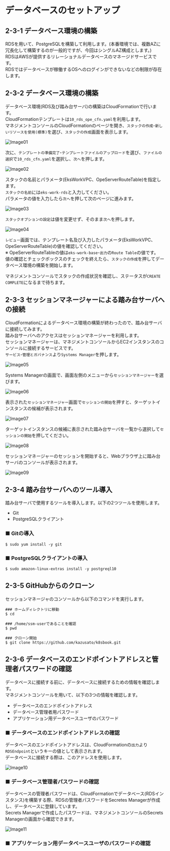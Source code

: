 # データベースのセットアップ
## 2-3-1 データベース環境の構築
RDSを用いて、PostgreSQLを構築して利用します。(本番環境では、複数AZに冗長化して構築するのが一般的ですが、今回はシングルAZ構成とします。)  
RDSはAWSが提供するリレーショナルデータベースのマネージドサービスです。  
RDSではデータベースが稼働するOSへのログインができないなどの制限が存在します。
## 2-3-2 データベース環境の構築
データベース環境(RDS及び踏み台サーバ)の構築はCloudFormationで行います。  
CloudFormationテンプレートは`10_rds_ope_cfn.yaml`を利用します。  
マネジメントコンソールのCloudFormationのページを開き、`スタックの作成`-`新しいリソースを使用(標準)`を選び、`スタックの作成`画面を表示します。
  
![Image01](./images/2-3-1.png)
  
次に、`テンプレートの準備完了`-`テンプレートファイルのアップロード`を選び、`ファイルの選択`で`10_rds_cfn.yaml`を選択し、`次へ`を押します。
  
![Image02](./images/2-3-2.png)
  
スタックの名前とパラメータ(EksWorkVPC、OpeServerRouteTable)を指定します。  
`スタックの名前`には`eks-work-rds`と入力してください。  
パラメータの値を入力したら`次へ`を押して次のページに進みます。
  
![Image03](./images/2-3-3.png)
  
`スタックオプションの設定`は値を変更せず、そのまま`次へ`を押します。
  
![Image04](./images/2-3-4.png)
  
`レビュー`画面では、テンプレート名及び入力したパラメータ(EksWorkVPC、OpeServerRouteTable)の値を確認してください。  
※ OpeServerRouteTableの値は`eks-work-base`-`出力`の`Route Table`の値です。  
値の確認とチェックボックスのチェックを終えたら、`スタックの作成`を押してデータベース環境の構築を開始します。
  
マネジメントコンソールでスタックの作成状況を確認し、ステータスが`CREATE COMPLETE`になるまで待ちます。
## 2-3-3 セッションマネージャーによる踏み台サーバへの接続
CloudFormationによるデータベース環境の構築が終わったので、踏み台サーバに接続してみます。  
踏み台サーバへのアクセスはセッションマネージャーを利用します。  
セッションマネージャーは、マネジメントコンソールからEC2インスタンスのコンソールに接続するサービスです。  
`サービス`-`管理とガバナンス`より`Systems Manager`を押します。
  
![Image05](./images/2-3-5.png)
  
Systems Managerの画面で、画面左側のメニューから`セッションマネージャー`を選びます。
  
![Image06](./images/2-3-6.png)
  
表示された`セッションマネージャー`画面で`セッションの開始`を押すと、ターゲットインスタンスの候補が表示されます。
  
![Image07](./images/2-3-7.png)
  
ターゲットインスタンスの候補に表示された踏み台サーバを一覧から選択して`セッションの開始`を押してください。
  
![Image08](./images/2-3-8.png)
  
セッションマネージャーのセッションを開始すると、Webブラウザ上に踏み台サーバのコンソールが表示されます。
  
![Image09](./images/2-3-9.png)
  
## 2-3-4 踏み台サーバへのツール導入
踏み台サーバで使用するツールを導入します。以下の2つツールを使用します。
- Git
- PostgreSQLクライアント

### ■ Gitの導入
```
$ sudo yum install -y git
```
### ■ PostgreSQLクライアントの導入
```
$ sudo amazon-linux-extras install -y postgreql10
```
## 2-3-5 GitHubからのクローン
セッションマネージャのコンソールから以下のコマンドを実行します。
```
### ホームディレクトリに移動
$ cd

### /home/ssm-userであることを確認
$ pwd

### クローン開始
$ git clone https://github.com/kazusato/k8sbook.git
```
## 2-3-6 データベースのエンドポイントアドレスと管理者パスワードの確認
データベースに接続する前に、データベースに接続するための情報を確認します。  
マネジメントコンソールを用いて、以下の3つの情報を確認します。
- データベースのエンドポイントアドレス
- データベース管理者用パスワード
- アプリケーション用データベースユーザのパスワード

### ■ データベースのエンドポイントアドレスの確認
データベースのエンドポイントアドレスは、CloudFormationの`出力`より`RDSEndpoint`というキーの値として表示されます。  
データベースに接続する際は、このアドレスを使用します。
  
![Image10](./images/2-3-10.png)
  
### ■ データベース管理者パスワードの確認
データベースの管理者パスワードは、CloudFormationでデータベース(RDSインスタンス)を構築する際、RDSの管理者パスワードをSecretes Managerが作成し、データベースに登録しています。  
Secrets Managerで作成したパスワードは、マネジメントコンソールのSecrets Managerの画面から確認できます。
  
![Image11](./images/2-3-11.png)
  

### ■ アプリケーション用データベースユーザのパスワードの確認
